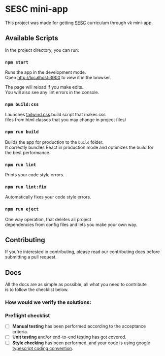 # SESC mini-app
This project was made for getting [SESC](https://lyceum.urfu.ru/) curriculum through vk mini-app.

## Available Scripts

In the project directory, you can run:
### `npm start`

Runs the app in the development mode.\
Open [http://localhost:3000](http://localhost:3000) to view it in the browser.

The page will reload if you make edits.\
You will also see any lint errors in the console.

### `npm build:css`

Launches [tailwind.css](https://tailwindcss.com) build script that makes css\
 files from html classes that you may change in project files/

### `npm run build`

Builds the app for production to the `build` folder.\
It correctly bundles React in production mode and optimizes the build for the best performance.

### `npm run lint`

Prints your code style errors. 
### `npm run lint:fix`

Automatically fixes your code style errors.

### `npm run eject`

One way operation, that deletes all project\
dependencies from config files and lets you make your own way.

## Contributing
  
If you're interested in contributing, please read our contributing docs before submitting a pull request.

## Docs

All the docs are as simple as possible, all what you need to contribute\
is to follow the checklist below.
      
### How would we verify the solutions:
      
### Preflight checklist
      
- [ ] **Manual testing** has been performed according to the acceptance criteria.
- [ ] **Unit testing** and/or end-to-end testing has got covered.
- [ ] **Style checking** has been performed, and your code is using google [typescript coding convention](https://google.github.io/styleguide/tsguide.html).